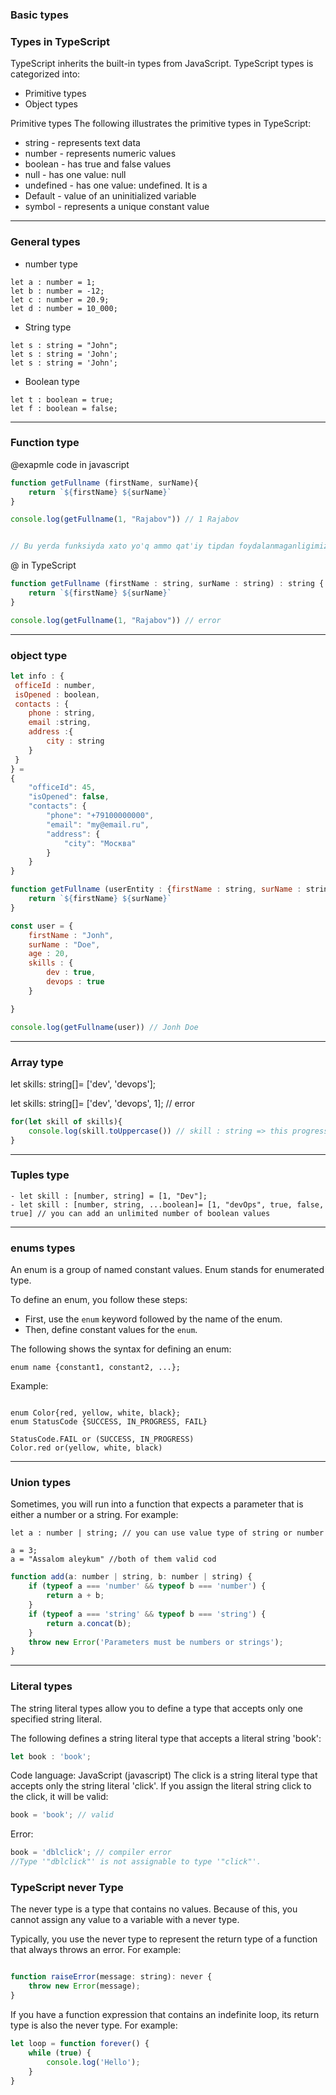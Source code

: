 ### Basic types

### Types in TypeScript
TypeScript inherits the built-in types from JavaScript. TypeScript types is categorized into:

- Primitive types
- Object types
  
Primitive types
The following illustrates the primitive types in TypeScript:

- string - represents text data
- number -	    represents numeric values
- boolean -	has true and false values
- null - 	has one value: null
- undefined	 - has one value: undefined. It is a 
- Default - value of an uninitialized variable
- symbol - 	represents a unique constant value
************************
### General types

- number type

```
let a : number = 1;
let b : number = -12;
let c : number = 20.9;
let d : number = 10_000;
```
- String type
```
let s : string = "John";
let s : string = 'John';
let s : string = 'John';

```
- Boolean type

```
let t : boolean = true;
let f : boolean = false;

```
**************************
### Function type
 @exapmle code in javascript
```js
function getFullname (firstName, surName){
    return `${firstName} ${surName}`
}

console.log(getFullname(1, "Rajabov")) // 1 Rajabov


// Bu yerda funksiyda xato yo'q ammo qat'iy tipdan foydalanmaganligimiz uchun fistname va surname paramertlariga xohlagan tipdagi malumot kelishi munkin

```

@ in TypeScript
```js
function getFullname (firstName : string, surName : string) : string {
    return `${firstName} ${surName}`
}

console.log(getFullname(1, "Rajabov")) // error

```
*******************
### object type

```js
let info : {
 officeId : number,
 isOpened : boolean,
 contacts : {
    phone : string,
    email :string,
    address :{
        city : string
    }
 }
} =
{
	"officeId": 45,
	"isOpened": false,
	"contacts": {
		"phone": "+79100000000",
		"email": "my@email.ru",
		"address": {
			"city": "Москва"
		}
	}
}
```

```js
function getFullname (userEntity : {firstName : string, surName : string }) : string {
    return `${firstName} ${surName}`
}

const user = {
    firstName : "Jonh",
    surName : "Doe",
    age : 20,
    skills : {
        dev : true,
        devops : true
    }

}

console.log(getFullname(user)) // Jonh Doe

```
***********************
### Array type

let skills: string[]= ['dev', 'devops'];

let skills: string[]= ['dev', 'devops', 1]; // error



```js
for(let skill of skills){
    console.log(skill.toUppercase()) // skill : string => this progress called Type Inference
}

```

***********************
### Tuples type
```
- let skill : [number, string] = [1, "Dev"];
- let skill : [number, string, ...boolean]= [1, "devOps", true, false, true] // you can add an unlimited number of boolean values
```

********** 
### enums types

An enum is a group of named constant values. Enum stands for enumerated type.

To define an enum, you follow these steps:

- First, use the `enum` keyword followed by the name of the enum.
- Then, define constant values for the `enum`.
  
The following shows the syntax for defining an enum:
```
enum name {constant1, constant2, ...};
```
Example:
```

enum Color{red, yellow, white, black};
enum StatusCode {SUCCESS, IN_PROGRESS, FAIL}

StatusCode.FAIL or (SUCCESS, IN_PROGRESS)
Color.red or(yellow, white, black)

```

***********************

### Union types

Sometimes, you will run into a function that expects a parameter that is either a number or a string. For example:
```
let a : number | string; // you can use value type of string or number

a = 3;
a = "Assalom aleykum" //both of them valid cod

```


```js
function add(a: number | string, b: number | string) {
    if (typeof a === 'number' && typeof b === 'number') {
        return a + b;
    }
    if (typeof a === 'string' && typeof b === 'string') {
        return a.concat(b);
    }
    throw new Error('Parameters must be numbers or strings');
}
```

******************
### Literal types

The string literal types allow you to define a type that accepts only one specified string literal.

The following defines a string literal type that accepts a literal string 'book':
```js
let book : 'book';
```
Code language: JavaScript (javascript)
The click is a string literal type that accepts only the string literal 'click'. If you assign the literal string click to the click, it will be valid:

```js
book = 'book'; // valid
```

Error:

```js
book = 'dblclick'; // compiler error
//Type '"dblclick"' is not assignable to type '"click"'.
```

### TypeScript never Type

The never type is a type that contains no values. Because of this, you cannot assign any value to a variable with a never type.

Typically, you use the never type to represent the return type of a function that always throws an error. For example:
```js

function raiseError(message: string): never {
    throw new Error(message);
}

```

If you have a function expression that contains an indefinite loop, its return type is also the never type. For example:

```js
let loop = function forever() {
    while (true) {
        console.log('Hello');
    }
}
```






















